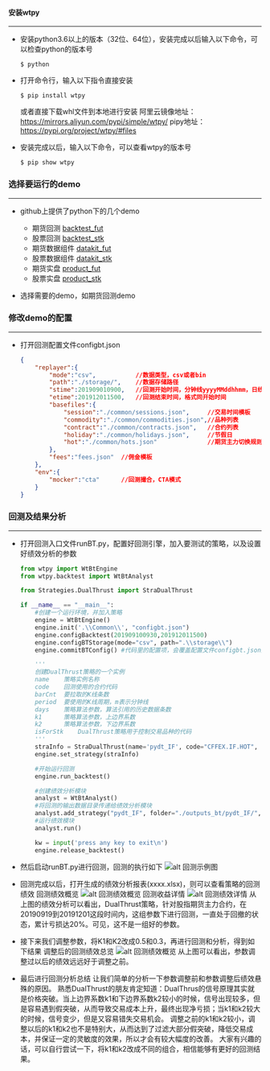 #### 安装wtpy
---
* 安装python3.6以上的版本（32位、64位），安装完成以后输入以下命令，可以检查python的版本号
    ``` shell
    $ python
    ```

* 打开命令行，输入以下指令直接安装
    ``` shell
    $ pip install wtpy
    ```
    或者直接下载whl文件到本地进行安装
    阿里云镜像地址：<https://mirrors.aliyun.com/pypi/simple/wtpy/>
    pipy地址：<https://pypi.org/project/wtpy/#files>

* 安装完成以后，输入以下命令，可以查看wtpy的版本号
    ``` shell
    $ pip show wtpy
    ```

### 选择要运行的demo
---
* github上提供了python下的几个demo
    * 期货回测 [backtest_fut](https://github.com/wondertrader/wondertrader/tree/master/demos/py/backtest_fut)
    * 股票回测 [backtest_stk](https://github.com/wondertrader/wondertrader/tree/master/demos/py/backtest_stk)
    * 期货数据组件 [datakit_fut](https://github.com/wondertrader/wondertrader/tree/master/demos/py/datakit_fut)
    * 股票数据组件 [datakit_stk](https://github.com/wondertrader/wondertrader/tree/master/demos/py/datakit_stk)
    * 期货实盘 [product_fut](https://github.com/wondertrader/wondertrader/tree/master/demos/py/product_fut)
    * 股票实盘 [product_stk](https://github.com/wondertrader/wondertrader/tree/master/demos/py/product_stk)

* 选择需要的demo，如期货回测demo

### 修改demo的配置
---
* 打开回测配置文件configbt.json
    ```json
    {
        "replayer":{
            "mode":"csv",           //数据类型，csv或者bin
            "path":"./storage/",    //数据存储路径
            "stime":201909010900,   //回测开始时间，分钟线yyyyMMddhhmm，日线yyyyMMdd
            "etime":201912011500,   //回测结束时间，格式同开始时间
            "basefiles":{
                "session":"./common/sessions.json",     //交易时间模板
                "commodity":"./common/commodities.json",//品种列表
                "contract":"./common/contracts.json",   //合约列表
                "holiday":"./common/holidays.json",     //节假日
                "hot":"./common/hots.json"              //期货主力切换规则
            },
            "fees":"fees.json"  //佣金模板
        },
        "env":{
            "mocker":"cta"      //回测撮合，CTA模式
        }
    }
    ```

### 回测及结果分析
---
* 打开回测入口文件runBT.py，配置好回测引擎，加入要测试的策略，以及设置好绩效分析的参数
    ```python
    from wtpy import WtBtEngine
    from wtpy.backtest import WtBtAnalyst

    from Strategies.DualThrust import StraDualThrust

    if __name__ == "__main__":
        #创建一个运行环境，并加入策略
        engine = WtBtEngine()
        engine.init('.\\Common\\', "configbt.json")
        engine.configBacktest(201909100930,201912011500)
        engine.configBTStorage(mode="csv", path=".\\storage\\")
        engine.commitBTConfig() #代码里的配置项，会覆盖配置文件configbt.json里的配置项

        '''
        创建DualThrust策略的一个实例
        name    策略实例名称
        code    回测使用的合约代码
        barCnt  要拉取的K线条数
        period  要使用的K线周期，m表示分钟线
        days    策略算法参数，算法引用的历史数据条数
        k1      策略算法参数，上边界系数
        k2      策略算法参数，下边界系数
        isForStk    DualThrust策略用于控制交易品种的代码
        '''
        straInfo = StraDualThrust(name='pydt_IF', code="CFFEX.IF.HOT", barCnt=50, period="m5", days=30, k1=0.1, k2=0.1, isForStk=False)
        engine.set_strategy(straInfo)

        #开始运行回测
        engine.run_backtest()

        #创建绩效分析模块
        analyst = WtBtAnalyst()
        #将回测的输出数据目录传递给绩效分析模块
        analyst.add_strategy("pydt_IF", folder="./outputs_bt/pydt_IF/", init_capital=500000, rf=0.02, annual_trading_days=240)
        #运行绩效模块
        analyst.run()

        kw = input('press any key to exit\n')
        engine.release_backtest()
    ```
* 然后启动runBT.py进行回测，回测的执行如下
    ![alt 回测示例图](http://wt.f-sailors.cn/snapshots/bt_fut_snapshot.jpg)

* 回测完成以后，打开生成的绩效分析报表(xxxx.xlsx)，则可以查看策略的回测绩效
    回测绩效概览
    ![alt 回测绩效概览](http://wt.f-sailors.cn/snapshots/bt_fut_pnl_summary.png)
    回测收益详情
    ![alt 回测绩效详情](http://wt.f-sailors.cn/snapshots/ana_fut_snapshot.jpg)
    从上图的绩效分析可以看出，DualThrust策略，针对股指期货主力合约，在20190919到20191201这段时间内，这组参数下进行回测，一直处于回撤的状态，累计亏损达20%。可见，这不是一组好的参数。

* 接下来我们调整参数，将K1和K2改成0.5和0.3，再进行回测和分析，得到如下结果
    调整后的回测绩效总览
    ![alt 回测绩效概览](http://wt.f-sailors.cn/snapshots/bt_fut_pnl_summary2.png)
    从上图可以看出，参数调整过以后的绩效远远好于调整之前。

* 最后进行回测分析总结
    让我们简单的分析一下参数调整前和参数调整后绩效悬殊的原因。
    熟悉DualThrust的朋友肯定知道：DualThrus的信号原理其实就是价格突破。当上边界系数k1和下边界系数k2较小的时候，信号出现较多，但是容易遇到假突破，从而导致交易成本上升，最终出现净亏损；当k1和k2较大的时候，信号变少，但是又容易错失交易机会。
    调整之前的k1和k2较小，调整以后的k1和k2也不是特别大，从而达到了过滤大部分假突破，降低交易成本，并保证一定的灵敏度的效果，所以才会有较大幅度的改善。
    大家有兴趣的话，可以自行尝试一下，将k1和k2改成不同的组合，相信能够有更好的回测结果。
    